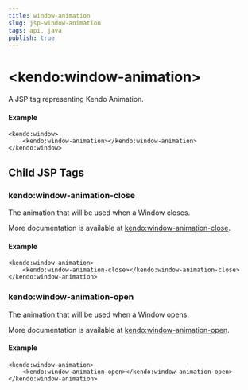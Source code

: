 ```yaml
---
title: window-animation
slug: jsp-window-animation
tags: api, java
publish: true
---
```


# \<kendo:window-animation\>
A JSP tag representing Kendo Animation.

#### Example
    <kendo:window>
        <kendo:window-animation></kendo:window-animation>
    </kendo:window>


## Child JSP Tags

### kendo:window-animation-close

The animation that will be used when a Window closes.

More documentation is available at [kendo:window-animation-close](/api/wrappers/jsp/window/animation-close).

#### Example

    <kendo:window-animation>
        <kendo:window-animation-close></kendo:window-animation-close>
    </kendo:window-animation>
 
### kendo:window-animation-open

The animation that will be used when a Window opens.

More documentation is available at [kendo:window-animation-open](/api/wrappers/jsp/window/animation-open).

#### Example

    <kendo:window-animation>
        <kendo:window-animation-open></kendo:window-animation-open>
    </kendo:window-animation>
 
